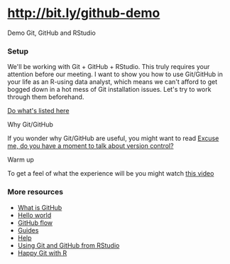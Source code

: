 # http://bit.ly/github-demo

Demo Git, GitHub and RStudio

### Setup

We'll be working with Git + GitHub + RStudio. This truly requires your attention before our meeting. I want to show you how to use Git/GitHub in your life as an R-using data analyst, which means we can't afford to get bogged down in a hot mess of Git installation issues. Let's try to work through them beforehand.

[Do what's listed here](https://happygitwithr.com/workshops.html#pre-workshop-set-up)

Why Git/GitHub

If you wonder why Git/GitHub are useful, you might want to read [Excuse me, do you have a moment to talk about version control?](https://peerj.com/preprints/3159/)

Warm up

To get a feel of what the experience will be you might watch [this video](https://resources.rstudio.com/rstudio-essentials/rstudioessentialsmanagingpart2-2)  

### More resources
* [What is GitHub](https://youtu.be/w3jLJU7DT5E)
* [Hello world](https://guides.github.com/activities/hello-world/)
* [GitHub flow](https://guides.github.com/introduction/flow/)
* [Guides](https://guides.github.com/)
* [Help](https://help.github.com/)
* [Using Git and GitHub from RStudio](https://resources.rstudio.com/rstudio-essentials/rstudioessentialsmanagingpart2-2)
* [Happy Git with R](https://happygitwithr.com/)
